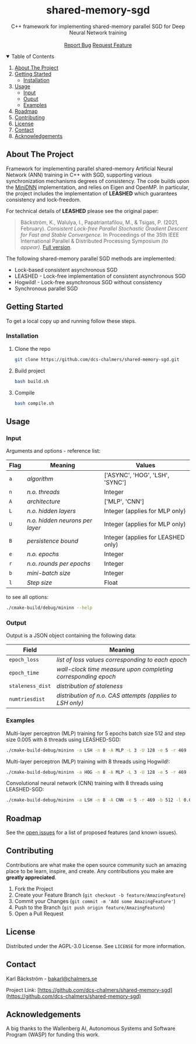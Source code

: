 <!-- readme based on template: https://github.com/othneildrew/Best-README-Template -->

<!-- PROJECT LOGO -->
<p align="center">
  <h1 align="center">shared-memory-sgd</h1>

  <p align="center">
    C++ framework for implementing shared-memory parallel SGD for Deep Neural Network training
    <br />
    <br />
    <a href="https://github.com/dcs-chalmers/shared-memory-sgd/issues">Report Bug</a>
    <a href="https://github.com/dcs-chalmers/shared-memory-sgd/issues">Request Feature</a>
  </p>
</p>

<!-- TABLE OF CONTENTS -->
<details open="open">
  <summary>Table of Contents</summary>
  <ol>
    <li>
      <a href="#about-the-project">About The Project</a>
    </li>
    <li>
      <a href="#getting-started">Getting Started</a>
      <ul>
        <li><a href="#installation">Installation</a></li>
      </ul>
    </li>
    <li>
      <a href="#usage">Usage</a>
      <ul>
        <li><a href="#input">Input</a></li>
        <li><a href="#output">Ouput</a></li>
        <li><a href="#examples">Examples</a></li>
      </ul>
    </li>
    <li><a href="#roadmap">Roadmap</a></li>
    <li><a href="#contributing">Contributing</a></li>
    <li><a href="#license">License</a></li>
    <li><a href="#contact">Contact</a></li>
    <li><a href="#acknowledgements">Acknowledgements</a></li>
  </ol>
</details>



<!-- ABOUT THE PROJECT -->
## About The Project

Framework for implementing parallel shared-memory Artificial Neural Network (ANN) training in C++ with SGD, supporting various synchronization mechanisms degrees of consistency. The code builds upon the <a href="https://github.com/yixuan/MiniDNN">MiniDNN</a> implementation, and relies on Eigen and OpenMP. In particular, the project includes the implementation of **LEASHED** which guarantees consistency and lock-freedom.

For technical details of **LEASHED** please see the original paper:

> Bäckström, K., Walulya, I., Papatriantafilou, M., & Tsigas, P. (2021, February). *Consistent Lock-free Parallel Stochastic Gradient Descent for Fast and Stable Convergence*. In Proceedings of the 35th IEEE International Parallel & Distributed Processing Symposium *(to appear)*. <a href="https://arxiv.org/abs/2102.09032">Full version</a>.

The following shared-memory parallel SGD methods are implemented:
* Lock-based consistent asynchronous SGD
* LEASHED - Lock-free implementation of consistent asynchronous SGD
* Hogwild! - Lock-free asynchronous SGD without consistency
* Synchronous parallel SGD



<!-- GETTING STARTED -->
## Getting Started

To get a local copy up and running follow these steps.

### Installation

1. Clone the repo
   ```sh
   git clone https://github.com/dcs-chalmers/shared-memory-sgd.git
   ```
2. Build project
   ```sh
   bash build.sh
   ```
3. Compile
   ```sh
   bash compile.sh
   ```



<!-- USAGE EXAMPLES -->
## Usage

### Input

Arguments and options - reference list:

Flag | Meaning | Values
--- | --- | ---
`a` | *algorithm* | ['ASYNC', 'HOG', 'LSH', 'SYNC']
`n` | *n.o. threads* | Integer
`A` | *architecture* | ['MLP', 'CNN']
`L` | *n.o. hidden layers* | Integer (applies for MLP only)
`U` | *n.o. hidden neurons per layer* | Integer (applies for MLP only)
`B` | *persistence bound* | Integer (applies for LEASHED only)
`e` | *n.o. epochs* | Integer
`r` | *n.o. rounds per epochs* | Integer
`b` | *mini-batch size* | Integer
`l` | *Step size* | Float

to see all options:
 ```sh
 ./cmake-build/debug/mininn --help
 ```

### Output

Output is a JSON object containing the following data:

Field | Meaning
--- | ---
`epoch_loss` | *list of loss values corresponding to each epoch*
`epoch_time` | *wall-clock time measure upon completing corresponding epoch*
`staleness_dist` | *distribution of staleness*
`numtriesdist` | *distribution of n.o. CAS attempts (applies to LSH only)*

### Examples

Multi-layer perceptron (MLP) training for 5 epochs batch size 512 and step size 0.005 with 8 threads using LEASHED-SGD:
 ```sh
 ./cmake-build-debug/mininn -a LSH -n 8 -A MLP -L 3 -U 128 -e 5 -r 469 -b 512 -l 0.005
 ```

Multi-layer perceptron (MLP) training with 8 threads using Hogwild!:
 ```sh
 ./cmake-build-debug/mininn -a HOG -n 8 -A MLP -L 3 -U 128 -e 5 -r 469 -b 512 -l 0.005
 ```

Convolutional neural network (CNN) training with 8 threads using LEASHED-SGD:
 ```sh
 ./cmake-build-debug/mininn -a LSH -n 8 -A CNN -e 5 -r 469 -b 512 -l 0.005
 ```



<!-- ROADMAP -->
## Roadmap

See the [open issues](https://github.com/dcs-chalmers/shared-memory-sgd/issues) for a list of proposed features (and known issues).



<!-- CONTRIBUTING -->
## Contributing

Contributions are what make the open source community such an amazing place to be learn, inspire, and create. Any contributions you make are **greatly appreciated**.

1. Fork the Project
2. Create your Feature Branch (`git checkout -b feature/AmazingFeature`)
3. Commit your Changes (`git commit -m 'Add some AmazingFeature'`)
4. Push to the Branch (`git push origin feature/AmazingFeature`)
5. Open a Pull Request



<!-- LICENSE -->
## License

Distributed under the AGPL-3.0 License. See `LICENSE` for more information.



<!-- CONTACT -->
## Contact

Karl Bäckström - bakarl@chalmers.se

Project Link: [https://github.com/dcs-chalmers/shared-memory-sgd](https://github.com/dcs-chalmers/shared-memory-sgd)



<!-- ACKNOWLEDGEMENTS -->
## Acknowledgements

A big thanks to the Wallenberg AI, Autonomous Systems and Software Program (WASP) for funding this work.
